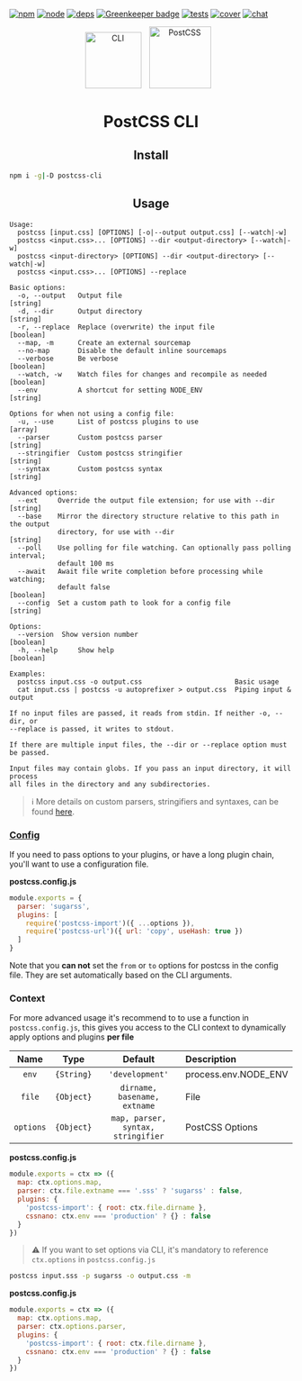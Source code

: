 [![npm][npm]][npm-url]
[![node][node]][node-url]
[![deps][deps]][deps-url]
[![Greenkeeper badge](https://badges.greenkeeper.io/postcss/postcss-cli.svg)](https://greenkeeper.io/)
[![tests][tests]][tests-url]
[![cover][cover]][cover-url]
[![chat][chat]][chat-url]

<div align="center">
  <img width="100" height="100" title="CLI" src="http://postcss.github.io/postcss-cli/logo.svg">
  <a href="https://github.com/postcss/postcss">
    <img width="110" height="110" title="PostCSS" src="http://postcss.github.io/postcss/logo.svg" hspace="10">
  </a>
  <h1>PostCSS CLI</h1>
</div>

<h2 align="center">Install</h2>

```bash
npm i -g|-D postcss-cli
```

<h2 align="center">Usage</h2>

```
Usage:
  postcss [input.css] [OPTIONS] [-o|--output output.css] [--watch|-w]
  postcss <input.css>... [OPTIONS] --dir <output-directory> [--watch|-w]
  postcss <input-directory> [OPTIONS] --dir <output-directory> [--watch|-w]
  postcss <input.css>... [OPTIONS] --replace

Basic options:
  -o, --output   Output file                                            [string]
  -d, --dir      Output directory                                       [string]
  -r, --replace  Replace (overwrite) the input file                    [boolean]
  --map, -m      Create an external sourcemap
  --no-map       Disable the default inline sourcemaps
  --verbose      Be verbose                                            [boolean]
  --watch, -w    Watch files for changes and recompile as needed       [boolean]
  --env          A shortcut for setting NODE_ENV                        [string]

Options for when not using a config file:
  -u, --use      List of postcss plugins to use                          [array]
  --parser       Custom postcss parser                                  [string]
  --stringifier  Custom postcss stringifier                             [string]
  --syntax       Custom postcss syntax                                  [string]

Advanced options:
  --ext     Override the output file extension; for use with --dir      [string]
  --base    Mirror the directory structure relative to this path in the output
            directory, for use with --dir                               [string]
  --poll    Use polling for file watching. Can optionally pass polling interval;
            default 100 ms
  --await   Await file write completion before processing while watching;
            default false                                              [boolean]
  --config  Set a custom path to look for a config file                 [string]

Options:
  --version  Show version number                                       [boolean]
  -h, --help     Show help                                             [boolean]

Examples:
  postcss input.css -o output.css                       Basic usage
  cat input.css | postcss -u autoprefixer > output.css  Piping input & output

If no input files are passed, it reads from stdin. If neither -o, --dir, or
--replace is passed, it writes to stdout.

If there are multiple input files, the --dir or --replace option must be passed.

Input files may contain globs. If you pass an input directory, it will process
all files in the directory and any subdirectories.
```

> ℹ️ More details on custom parsers, stringifiers and syntaxes, can be found [here](https://github.com/postcss/postcss#syntaxes).

### [Config](https://github.com/michael-ciniawsky/postcss-load-config)

If you need to pass options to your plugins, or have a long plugin chain, you'll want to use a configuration file.

**postcss.config.js**

```js
module.exports = {
  parser: 'sugarss',
  plugins: [
    require('postcss-import')({ ...options }),
    require('postcss-url')({ url: 'copy', useHash: true })
  ]
}
```

Note that you **can not** set the `from` or `to` options for postcss in the config file. They are set automatically based on the CLI arguments.

### Context

For more advanced usage it's recommend to to use a function in `postcss.config.js`, this gives you access to the CLI context to dynamically apply options and plugins **per file**

|   Name    |    Type    |              Default               | Description          |
| :-------: | :--------: | :--------------------------------: | :------------------- |
|   `env`   | `{String}` |          `'development'`           | process.env.NODE_ENV |
|  `file`   | `{Object}` |    `dirname, basename, extname`    | File                 |
| `options` | `{Object}` | `map, parser, syntax, stringifier` | PostCSS Options      |

**postcss.config.js**

```js
module.exports = ctx => ({
  map: ctx.options.map,
  parser: ctx.file.extname === '.sss' ? 'sugarss' : false,
  plugins: {
    'postcss-import': { root: ctx.file.dirname },
    cssnano: ctx.env === 'production' ? {} : false
  }
})
```

> ⚠️ If you want to set options via CLI, it's mandatory to reference `ctx.options` in `postcss.config.js`

```bash
postcss input.sss -p sugarss -o output.css -m
```

**postcss.config.js**

```js
module.exports = ctx => ({
  map: ctx.options.map,
  parser: ctx.options.parser,
  plugins: {
    'postcss-import': { root: ctx.file.dirname },
    cssnano: ctx.env === 'production' ? {} : false
  }
})
```

[npm]: https://img.shields.io/npm/v/postcss-cli.svg
[npm-url]: https://npmjs.com/package/postcss-cli
[node]: https://img.shields.io/node/v/postcss-cli.svg
[node-url]: https://nodejs.org/
[deps]: https://img.shields.io/gemnasium/postcss/postcss-cli.svg
[deps-url]: https://gemnasium.com/postcss/postcss-cli
[tests]: http://img.shields.io/travis/postcss/postcss-cli/master.svg
[tests-url]: https://travis-ci.org/postcss/postcss-cli
[cover]: https://img.shields.io/coveralls/postcss/postcss-cli/master.svg
[cover-url]: https://coveralls.io/github/postcss/postcss-cli
[chat]: https://img.shields.io/gitter/room/postcss/postcss.svg
[chat-url]: https://gitter.im/postcss/postcss

